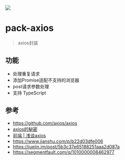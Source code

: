 ![](https://travis-ci.org/huixisheng/pack-axios.svg?branch=master)
# pack-axios

> axios封装

## 功能 ##
- 处理重复请求
- 添加Promise适配不支持的浏览器
- post请求参数处理
- 支持 TypeScript


## 参考 ##
- https://github.com/axios/axios
- [axios的秘密](https://zhuanlan.zhihu.com/p/33918784)
- [前端 | 浅谈axios](https://www.jianshu.com/p/065294e2711c)
- https://www.jianshu.com/p/b22d03dfe006
- https://juejin.im/post/5b3c37e65188251aaa2d087a
- https://segmentfault.com/q/1010000008462977